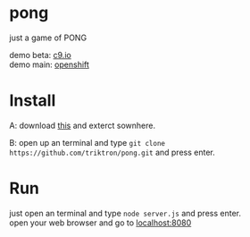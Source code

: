# pong
just a game of PONG

demo beta: [c9.io](http://triktron.github.io/Pong.html)<br>
demo main: [openshift](http://pong-triktron.rhcloud.com/)


# Install
A: download [this](https://github.com/triktron/pong/archive/v1.2.zip) and exterct sownhere.

B: open up an terminal and type `git clone https://github.com/triktron/pong.git` and press enter.


# Run
just open an terminal and type `node server.js` and press enter.<br>
open your web browser and go to [localhost:8080](localhost:8080)
